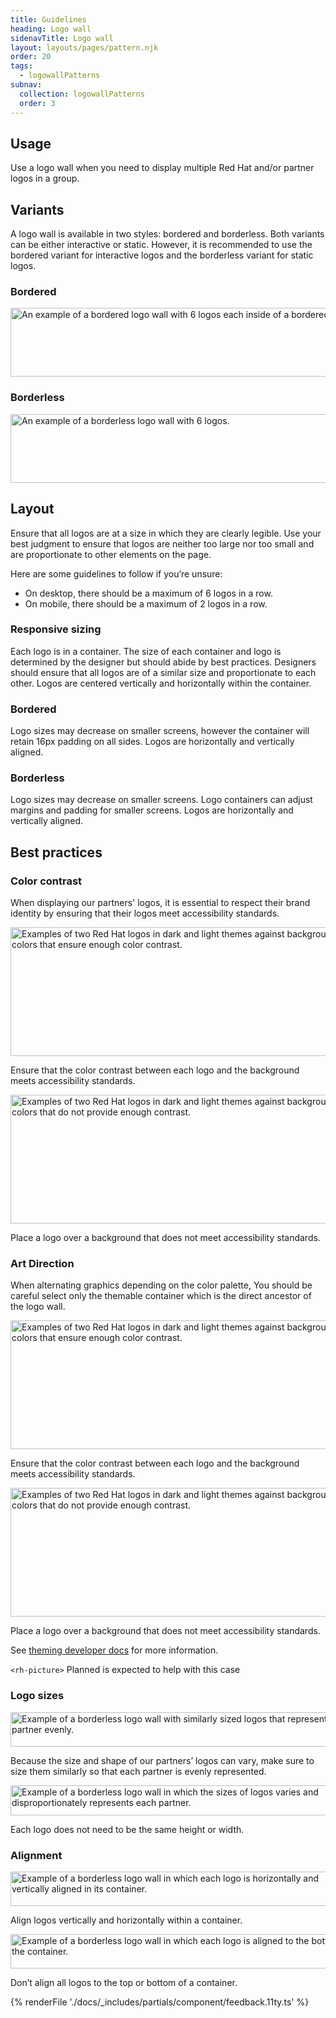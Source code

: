 ```yaml
---
title: Guidelines
heading: Logo wall
sidenavTitle: Logo wall
layout: layouts/pages/pattern.njk
order: 20
tags:
  - logowallPatterns
subnav:
  collection: logowallPatterns
  order: 3
---
```


<script type="module" data-helmet>
  import "@uxdot/elements/uxdot-best-practice.js";
</script>

## Usage

Use a logo wall when you need to display multiple Red Hat and/or partner logos
in a group.

## Variants

A logo wall is available in two styles: bordered and borderless. Both variants
can be either interactive or static. However, it is recommended to use the
bordered variant for interactive logos and the borderless variant for static
logos.

### Bordered

<uxdot-example width-adjustment="1010px">
  <img src="../guidelines-variants-bordered.avif"
      alt="An example of a bordered logo wall with 6 logos each inside of a bordered container."
      width="1120"
      height="110">
</uxdot-example>

### Borderless

<uxdot-example width-adjustment="1010px">
  <img src="../guidelines-variants-borderless.avif"
      alt="An example of a borderless logo wall with 6 logos."
      width="1113"
      height="110">
</uxdot-example>

## Layout

Ensure that all logos are at a size in which they are clearly legible. Use your
best judgment to ensure that logos are neither too large nor too small and are
proportionate to other elements on the page.

Here are some guidelines to follow if you’re unsure:

- On desktop, there should be a maximum of 6 logos in a row.
- On mobile, there should be a maximum of 2 logos in a row.

### Responsive sizing

Each logo is in a container. The size of each container and logo is determined
by the designer but should abide by best practices. Designers should ensure that
all logos are of a similar size and proportionate to each other. Logos are
centered vertically and horizontally within the container.

### Bordered

Logo sizes may decrease on smaller screens, however the container will retain
16px padding on all sides. Logos are horizontally and vertically aligned.

### Borderless

Logo sizes may decrease on smaller screens. Logo containers can adjust margins
and padding for smaller screens. Logos are horizontally and vertically aligned.

## Best practices

### Color contrast

When displaying our partners' logos, it is essential to respect their brand
identity by ensuring that their logos meet accessibility standards.

<div class="grid sm-two-columns">
  <uxdot-best-practice variant="do">
    <uxdot-example slot="image" alignment="left" width-adjustment="556px">
      <img src="../guidelines-bestpractices-contrast-do.svg"
      alt="Examples of two Red Hat logos in dark and light themes against background colors that ensure enough color contrast."
      width="556"
      height="206">
    </uxdot-example>
    <p>Ensure that the color contrast between each logo and the background meets accessibility standards.</p>
  </uxdot-best-practice>

  <uxdot-best-practice variant="dont">
    <uxdot-example slot="image" alignment="left" width-adjustment="556px">
      <img src="../guidelines-bestpractices-contrast-dont.svg"
      alt="Examples of two Red Hat logos in dark and light themes against background colors that do not provide enough contrast."
      width="556"
      height="206">
    </uxdot-example>
    <p>Place a logo over a background that does not meet accessibility standards.</p>
  </uxdot-best-practice>
</div>

### Art Direction

When alternating graphics depending on the color palette, You should be careful
select only the themable container which is the direct ancestor of the logo
wall.

<div class="grid sm-two-columns">
  <uxdot-best-practice variant="do">
    <uxdot-example slot="image" alignment="left" width-adjustment="556px">
      <img src="../guidelines-bestpractices-contrast-do.svg"
      alt="Examples of two Red Hat logos in dark and light themes against background colors that ensure enough color contrast."
      width="556"
      height="206">
    </uxdot-example>
    <p>Ensure that the color contrast between each logo and the background meets accessibility standards.</p>
  </uxdot-best-practice>

  <uxdot-best-practice variant="dont">
    <uxdot-example slot="image" alignment="left" width-adjustment="556px">
      <img src="../guidelines-bestpractices-contrast-dont.svg"
      alt="Examples of two Red Hat logos in dark and light themes against background colors that do not provide enough contrast."
      width="556"
      height="206">
    </uxdot-example>
    <p>Place a logo over a background that does not meet accessibility standards.</p>
  </uxdot-best-practice>
</div>

See [theming developer docs](/theming/developers/) for more information.

<rh-alert>`<rh-picture>` <rh-tag color="purple">Planned</rh-tag> is expected to help
with this case</rh-alert>

### Logo sizes

<div class="grid sm-two-columns">
  <uxdot-best-practice variant="do">
    <uxdot-example slot="image" alignment="left" width-adjustment="556px">
      <img src="../guidelines-bestpractices-sizing-do.avif"
      alt="Example of a borderless logo wall with similarly sized logos that represent each partner evenly."
      width="556"
      height="55">
    </uxdot-example>
    <p>Because the size and shape of our partners’ logos can vary, make sure to size them similarly so that each partner is evenly represented.</p>
  </uxdot-best-practice>

  <uxdot-best-practice variant="dont">
    <uxdot-example slot="image" alignment="left" width-adjustment="556px">
      <img src="../guidelines-bestpractices-sizing-dont.avif"
      alt="Example of a borderless logo wall in which the sizes of logos varies and disproportionately represents each partner."
      width="559"
      height="48">
    </uxdot-example>
    <p>Each logo does not need to be the same height or width.</p>
  </uxdot-best-practice>
</div>

### Alignment

<div class="grid sm-two-columns">
  <uxdot-best-practice variant="do">
    <uxdot-example slot="image" alignment="left" width-adjustment="556px">
      <img src="../guidelines-bestpractices-align-do.avif"
      alt="Example of a borderless logo wall in which each logo is horizontally and vertically aligned in its container."
      width="556"
      height="55">
    </uxdot-example>
    <p>Align logos vertically and horizontally within a container.</p>
  </uxdot-best-practice>

  <uxdot-best-practice variant="dont">
    <uxdot-example slot="image" alignment="left" width-adjustment="556px">
      <img src="../guidelines-bestpractices-align-dont.avif"
      alt="Example of a borderless logo wall in which each logo is aligned to the bottom of the container."
      width="556"
      height="55">
    </uxdot-example>
    <p>Don’t align all logos to the top or bottom of a container.</p>
  </uxdot-best-practice>
</div>

{% renderFile './docs/_includes/partials/component/feedback.11ty.ts' %}
